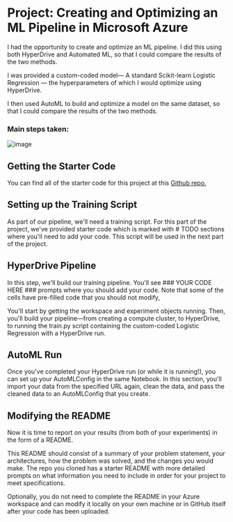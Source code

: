 # Project: Creating and Optimizing an ML Pipeline in Microsoft Azure

I had the opportunity to create and optimize an ML pipeline. I did this using both HyperDrive and Automated ML, so that I could compare the results of the two methods.

I was provided a custom-coded model— A standard Scikit-learn Logistic Regression — the hyperparameters of which I would optimize using HyperDrive. 

I then used AutoML to build and optimize a model on the same dataset, so that I could compare the results of the two methods.

### Main steps taken:

![image](https://user-images.githubusercontent.com/68102477/122883929-fc791380-d380-11eb-87b2-1dcb4680ccaa.png)


## Getting the Starter Code

You can find all of the starter code for this project at this [Github repo.](https://github.com/udacity/nd00333_AZMLND_Optimizing_a_Pipeline_in_Azure-Starter_Files)

## Setting up the Training Script

As part of our pipeline, we'll need a training script. For this part of the project, we've provided starter code which is marked with # TODO sections where you'll need to add your code. This script will be used in the next part of the project.

## HyperDrive Pipeline

In this step, we'll build our training pipeline. You'll see ### YOUR CODE HERE ### prompts where you should add your code. Note that some of the cells have pre-filled code that you should not modify,

You'll start by getting the workspace and experiment objects running. Then, you'll build your pipeline—from creating a compute cluster, to HyperDrive, to running the train.py script containing the custom-coded Logistic Regression with a HyperDrive run.

## AutoML Run

Once you've completed your HyperDrive run (or while it is running!), you can set up your AutoMLConfig in the same Notebook. In this section, you'll import your data from the specified URL again, clean the data, and pass the cleaned data to an AutoMLConfig that you create.

## Modifying the README
Now it is time to report on your results (from both of your experiments) in the form of a README.

This README should consist of a summary of your problem statement, your architectures, how the problem was solved, and the changes you would make. The repo you cloned has a starter README with more detailed prompts on what information you need to include in order for your project to meet specifications.

Optionally, you do not need to complete the README in your Azure workspace and can modify it locally on your own machine or in GitHub itself after your code has been uploaded.

